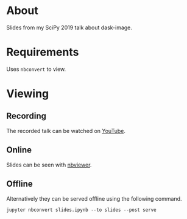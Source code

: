 # About

Slides from my SciPy 2019 talk about dask-image.

# Requirements

Uses `nbconvert` to view.

# Viewing

## Recording

The recorded talk can be watched on [YouTube](
https://www.youtube.com/watch?v=XGUS174vvLs ).

## Online

Slides can be seen with [nbviewer](
https://nbviewer.ipython.org/format/slides/github/jakirkham/scipy2019/blob/master/slides.ipynb#/
).

## Offline

Alternatively they can be served offline using the following command.

```
jupyter nbconvert slides.ipynb --to slides --post serve
```
